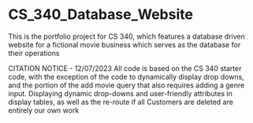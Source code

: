 # CS_340_Database_Website
This is the portfolio project for CS 340, which features a database driven website for a fictional movie business which serves as the database for their operations

CITATION NOTICE - 12/07/2023
All code is based on the CS 340 starter code, with the exception of the code to dynamically display drop downs, and the portion of the add movie query that also requires adding a genre input. Displaying dynamic drop-downs and user-friendly attributes in display tables, as well as the re-route if all Customers are deleted are entirely our own work